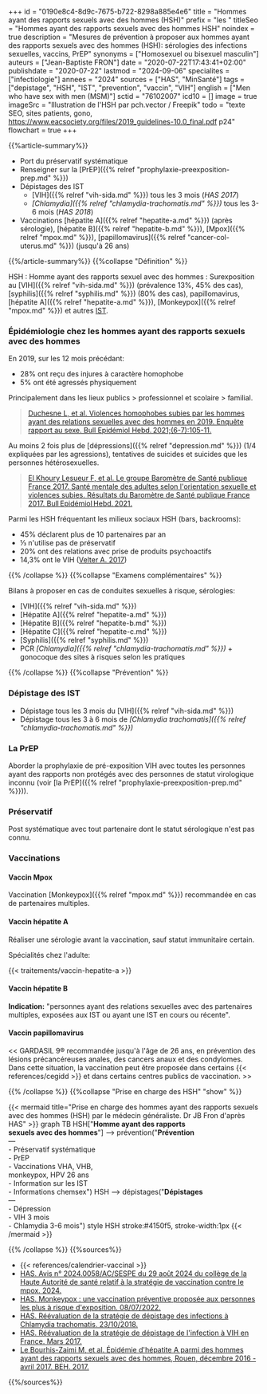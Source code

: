 +++
id = "0190e8c4-8d9c-7675-b722-8298a885e4e6"
title = "Hommes ayant des rapports sexuels avec des hommes (HSH)"
prefix = "les "
titleSeo = "Hommes ayant des rapports sexuels avec des hommes HSH"
noindex = true
description = "Mesures de prévention à proposer aux hommes ayant des rapports sexuels avec des hommes (HSH): sérologies des infections sexuelles, vaccins, PrEP"
synonyms = ["Homosexuel ou bisexuel masculin"]
auteurs = ["Jean-Baptiste FRON"]
date = "2020-07-22T17:43:41+02:00"
publishdate = "2020-07-22"
lastmod = "2024-09-06"
specialites = ["infectiologie"]
annees = "2024"
sources = ["HAS", "MinSanté"]
tags = ["depistage", "HSH", "IST", "prevention", "vaccin", "VIH"]
english = ["Men who have sex with men (MSM)"]
sctid = "76102007"
icd10 = []
image = true
imageSrc = "Illustration de l'HSH par pch.vector / Freepik"
todo = "texte SEO, sites patients, gono, https://www.eacsociety.org/files/2019_guidelines-10.0_final.pdf p24"
flowchart = true
+++

{{%article-summary%}}

- Port du préservatif systématique
- Renseigner sur la [PrEP]({{% relref "prophylaxie-preexposition-prep.md" %}})
- Dépistages des IST
  - [VIH]({{% relref "vih-sida.md" %}}) tous les 3 mois (*HAS 2017*)
  - *[Chlamydia]({{% relref "chlamydia-trachomatis.md" %}})* tous les 3-6 mois (*HAS 2018*)
- Vaccinations [hépatite A]({{% relref "hepatite-a.md" %}}) (après sérologie), [hépatite B]({{% relref "hepatite-b.md" %}}), [Mpox]({{% relref "mpox.md" %}}), [papillomavirus]({{% relref "cancer-col-uterus.md" %}}) (jusqu'à 26 ans)

{{%/article-summary%}}
{{%collapse "Définition" %}}

HSH
: Homme ayant des rapports sexuel avec des hommes
: Surexposition au [VIH]({{% relref "vih-sida.md" %}}) (prévalence 13%, 45% des cas), [syphilis]({{% relref "syphilis.md" %}}) (80% des cas), papillomavirus, [hépatite A]({{% relref "hepatite-a.md" %}}), [Monkeypox]({{% relref "mpox.md" %}}) et autres [IST](/tags/ist/).

### Épidémiologie chez les hommes ayant des rapports sexuels avec des hommes

En 2019, sur les 12 mois précédant:

- 28% ont reçu des injures à caractère homophobe
- 5% ont été agressés physiquement

Principalement dans les lieux publics > professionnel et scolaire > familial.

> [Duchesne L, et al. Violences homophobes subies par les hommes ayant des relations sexuelles avec des hommes en 2019. Enquête rapport au sexe. Bull Epidémiol Hebd. 2021;(6-7):105-11.](http://beh.santepubliquefrance.fr/beh/2021/6-7/2021_6-7_2.html)

Au moins 2 fois plus de [dépressions]({{% relref "depression.md" %}}) (1/4 expliquées par les agressions), tentatives de suicides et suicides que les personnes hétérosexuelles.

> [El Khoury Lesueur F, et al. Le groupe Baromètre de Santé publique France 2017. Santé mentale des adultes selon l'orientation sexuelle et violences subies. Résultats du Baromètre de Santé publique France 2017. Bull Epidémiol Hebd. 2021.](http://beh.santepubliquefrance.fr/beh/2021/6-7/2021_6-7_1.html)

Parmi les HSH fréquentant les milieux sociaux HSH (bars, backrooms):

- 45% déclarent plus de 10 partenaires par an
- ⅓ n'utilise pas de préservatif
- 20% ont des relations avec prise de produits psychoactifs
- 14,3% ont le VIH ([Velter A. 2017](http://beh.santepubliquefrance.fr/beh/2017/18/2017_18_1.html))

{{% /collapse %}}
{{%collapse "Examens complémentaires" %}}

Bilans à proposer en cas de conduites sexuelles à risque, sérologies:

- [VIH]({{% relref "vih-sida.md" %}})
- [Hépatite A]({{% relref "hepatite-a.md" %}})
- [Hépatite B]({{% relref "hepatite-b.md" %}})
- [Hépatite C]({{% relref "hepatite-c.md" %}})
- [Syphilis]({{% relref "syphilis.md" %}})
- PCR *[Chlamydia]({{% relref "chlamydia-trachomatis.md" %}})* + gonocoque des sites à risques selon les pratiques

{{% /collapse %}}
{{%collapse "Prévention" %}}

### Dépistage des IST

- Dépistage tous les 3 mois du [VIH]({{% relref "vih-sida.md" %}})
- Dépistage tous les 3 à 6 mois de *[Chlamydia trachomatis]({{% relref "chlamydia-trachomatis.md" %}})*

### La PrEP

Aborder la prophylaxie de pré-exposition VIH avec toutes les personnes ayant des rapports non protégés avec des personnes de statut virologique inconnu (voir [la PrEP]({{% relref "prophylaxie-preexposition-prep.md" %}})).

### Préservatif

Post systématique avec tout partenaire dont le statut sérologique n'est pas connu.

### Vaccinations

#### Vaccin Mpox

Vaccination [Monkeypox]({{% relref "mpox.md" %}}) recommandée en cas de partenaires multiples.

#### Vaccin hépatite A

Réaliser une sérologie avant la vaccination, sauf statut immunitaire certain.

Spécialités chez l'adulte:

{{< traitements/vaccin-hepatite-a >}}

#### Vaccin hépatite B

**Indication:** "personnes ayant des relations sexuelles avec des partenaires multiples, exposées aux IST ou ayant une IST en cours ou récente".

#### Vaccin papillomavirus

<< GARDASIL 9® recommandée jusqu'à l'âge de 26 ans, en prévention des lésions précancéreuses anales, des cancers anaux et des condylomes. Dans cette situation, la vaccination peut être proposée dans certains {{< references/cegidd >}} et dans certains centres publics de vaccination. >>

{{% /collapse %}}
{{%collapse "Prise en charge des HSH" "show" %}}

{{< mermaid title="Prise en charge des hommes ayant des rapports sexuels avec des hommes (HSH) par le médecin généraliste. Dr JB Fron d'après HAS" >}}
graph TB
  HSH["<b>Homme ayant des rapports<br>sexuels avec des hommes</b>"] --> prévention("<b>Prévention</b><br>—<br>- Préservatif systématique<br>- PrEP<br>- Vaccinations VHA, VHB,<br>monkeypox, HPV 26 ans<br>- Information sur les IST<br>- Informations chemsex")
  HSH --> dépistages("<b>Dépistages</b><br>—<br>- Dépression<br>- VIH 3 mois<br>- Chlamydia 3-6 mois")
  style HSH stroke:#4150f5, stroke-width:1px
{{< /mermaid >}}

{{% /collapse %}}
{{%sources%}}

- {{< references/calendrier-vaccinal >}}
- [HAS. Avis n° 2024.0058/AC/SESPE du 29 août 2024 du collège de la Haute Autorité de santé relatif à la stratégie de vaccination contre le mpox. 2024.](https://www.has-sante.fr/jcms/p_3538025/fr/avis-n-2024-0058/ac/sespev-du-29-aout-2024-du-college-de-la-haute-autorite-de-sante-relatif-a-la-strategie-de-vaccination-contre-le-mpox)
- [HAS. Monkeypox : une vaccination préventive proposée aux personnes les plus à risque d'exposition. 08/07/2022.](https://www.has-sante.fr/jcms/p_3351443/fr/monkeypox-une-vaccination-preventive-proposee-aux-personnes-les-plus-a-risque-d-exposition)
- [HAS. Réévaluation de la stratégie de dépistage des infections à Chlamydia trachomatis. 23/10/2018.](https://www.has-sante.fr/jcms/c_2879401/fr/reevaluation-de-la-strategie-de-depistage-des-infections-a-chlamydia-trachomatis)
- [HAS. Réévaluation de la stratégie de dépistage de l'infection à VIH en France. Mars 2017.](https://www.has-sante.fr/jcms/c_2024411/fr/reevaluation-de-la-strategie-de-depistage-de-l-infection-a-vih-en-france)
- [Le Bourhis-Zaimi M, et al. Épidémie d'hépatite A parmi des hommes ayant des rapports sexuels avec des hommes, Rouen, décembre 2016 - avril 2017. BEH. 2017.](http://beh.santepubliquefrance.fr/beh/2017/18/2017_18_2.html)

{{%/sources%}}
